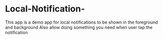 # Local-Notification-

This app is a demo app for local notifications to be shown in the foreground and background 
Also allow doing something you need when user tap the notification 

